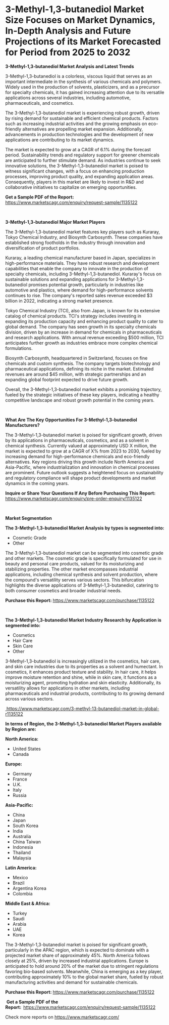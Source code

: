 <p><h1>3-Methyl-1,3-butanediol Market Size Focuses on Market Dynamics, In-Depth Analysis and Future Projections of its Market Forecasted for Period from 2025 to 2032</h1></p><p><strong>3-Methyl-1,3-butanediol Market Analysis and Latest Trends</strong></p>
<p><p>3-Methyl-1,3-butanediol is a colorless, viscous liquid that serves as an important intermediate in the synthesis of various chemicals and polymers. Widely used in the production of solvents, plasticizers, and as a precursor for specialty chemicals, it has gained increasing attention due to its versatile applications across several industries, including automotive, pharmaceuticals, and cosmetics.</p><p>The 3-Methyl-1,3-butanediol market is experiencing robust growth, driven by rising demand for sustainable and efficient chemical products. Factors such as increasing industrial activities and the growing emphasis on eco-friendly alternatives are propelling market expansion. Additionally, advancements in production technologies and the development of new applications are contributing to its market dynamics.</p><p>The market is expected to grow at a CAGR of 6.1% during the forecast period. Sustainability trends and regulatory support for greener chemicals are anticipated to further stimulate demand. As industries continue to seek innovative solutions, the 3-Methyl-1,3-butanediol market is poised to witness significant changes, with a focus on enhancing production processes, improving product quality, and expanding application areas. Consequently, players in this market are likely to invest in R&D and collaborative initiatives to capitalize on emerging opportunities.</p></p>
<p><strong>Get a Sample PDF of the Report:&nbsp;</strong> <a href="https://www.marketscagr.com/enquiry/request-sample/1135122?utm_campaign=2795&utm_medium=2&utm_source=Github&utm_content=ia&utm_term=25032025&utm_id=3-methyl-13-butanediol">https://www.marketscagr.com/enquiry/request-sample/1135122</a></p>
<p>&nbsp;</p>
<p><strong>3-Methyl-1,3-butanediol Major Market Players</strong></p>
<p><p>The 3-Methyl-1,3-butanediol market features key players such as Kuraray, Tokyo Chemical Industry, and Biosynth Carbosynth. These companies have established strong footholds in the industry through innovation and diversification of product portfolios.</p><p>Kuraray, a leading chemical manufacturer based in Japan, specializes in high-performance materials. They have robust research and development capabilities that enable the company to innovate in the production of specialty chemicals, including 3-Methyl-1,3-butanediol. Kuraray's focus on sustainable solutions and expanding applications for 3-Methyl-1,3-butanediol promises potential growth, particularly in industries like automotive and plastics, where demand for high-performance solvents continues to rise. The company's reported sales revenue exceeded $3 billion in 2022, indicating a strong market presence.</p><p>Tokyo Chemical Industry (TCI), also from Japan, is known for its extensive catalog of chemical products. TCI's strategy includes investing in expanding its production capacity and enhancing product quality to cater to global demand. The company has seen growth in its specialty chemicals division, driven by an increase in demand for chemicals in pharmaceuticals and research applications. With annual revenue exceeding $500 million, TCI anticipates further growth as industries embrace more complex chemical formulations.</p><p>Biosynth Carbosynth, headquartered in Switzerland, focuses on fine chemicals and custom synthesis. The company targets biotechnology and pharmaceutical applications, defining its niche in the market. Estimated revenues are around $45 million, with strategic partnerships and an expanding global footprint expected to drive future growth. </p><p>Overall, the 3-Methyl-1,3-butanediol market exhibits a promising trajectory, fueled by the strategic initiatives of these key players, indicating a healthy competitive landscape and robust growth potential in the coming years.</p></p>
<p>&nbsp;</p>
<p><strong>What Are The Key Opportunities For 3-Methyl-1,3-butanediol Manufacturers?</strong></p>
<p><p>The 3-Methyl-1,3-butanediol market is poised for significant growth, driven by its applications in pharmaceuticals, cosmetics, and as a solvent in chemical synthesis. Currently valued at approximately USD X million, the market is expected to grow at a CAGR of X% from 2023 to 2030, fueled by increasing demand for high-performance chemicals and eco-friendly alternatives. Key regions driving this growth include North America and Asia-Pacific, where industrialization and innovation in chemical processes are prominent. Future outlook suggests a heightened focus on sustainability and regulatory compliance will shape product developments and market dynamics in the coming years.</p></p>
<p><strong>Inquire or Share Your Questions If Any Before Purchasing This Report:</strong> <a href="https://www.marketscagr.com/enquiry/pre-order-enquiry/1135122?utm_campaign=2795&utm_medium=2&utm_source=Github&utm_content=ia&utm_term=25032025&utm_id=3-methyl-13-butanediol">https://www.marketscagr.com/enquiry/pre-order-enquiry/1135122</a></p>
<p>&nbsp;</p>
<p><strong>Market Segmentation</strong></p>
<p><strong>The 3-Methyl-1,3-butanediol Market Analysis by types is segmented into:</strong></p>
<p><ul><li>Cosmetic Grade</li><li>Other</li></ul></p>
<p><p>The 3-Methyl-1,3-butanediol market can be segmented into cosmetic grade and other markets. The cosmetic grade is specifically formulated for use in beauty and personal care products, valued for its moisturizing and stabilizing properties. The other market encompasses industrial applications, including chemical synthesis and solvent production, where the compound's versatility serves various sectors. This bifurcation highlights the diverse applications of 3-Methyl-1,3-butanediol, catering to both consumer cosmetics and broader industrial needs.</p></p>
<p><strong>Purchase this Report:&nbsp;</strong><a href="https://www.marketscagr.com/purchase/1135122?utm_campaign=2795&utm_medium=2&utm_source=Github&utm_content=ia&utm_term=25032025&utm_id=3-methyl-13-butanediol">https://www.marketscagr.com/purchase/1135122</a></p>
<p>&nbsp;</p>
<p><strong>The 3-Methyl-1,3-butanediol Market Industry Research by Application is segmented into:</strong></p>
<p><ul><li>Cosmetics</li><li>Hair Care</li><li>Skin Care</li><li>Other</li></ul></p>
<p><p>3-Methyl-1,3-butanediol is increasingly utilized in the cosmetics, hair care, and skin care industries due to its properties as a solvent and humectant. In cosmetics, it enhances product texture and stability. In hair care, it helps improve moisture retention and shine, while in skin care, it functions as a moisturizing agent, promoting hydration and skin elasticity. Additionally, its versatility allows for applications in other markets, including pharmaceuticals and industrial products, contributing to its growing demand across various sectors.</p></p>
<p><a href="https://www.marketscagr.com/3-methyl-13-butanediol-market-in-global-r1135122?utm_campaign=2795&utm_medium=2&utm_source=Github&utm_content=ia&utm_term=25032025&utm_id=3-methyl-13-butanediol">&nbsp;https://www.marketscagr.com/3-methyl-13-butanediol-market-in-global-r1135122</a></p>
<p><strong>In terms of Region, the 3-Methyl-1,3-butanediol Market Players available by Region are:</strong></p>
<p>
    <p> <strong> North America: </strong>
        <ul>
            <li>United States</li>
            <li>Canada</li>
        </ul>
        </p> 
    <p> <strong> Europe: </strong>
        <ul>
            <li>Germany</li>
            <li>France</li>
            <li>U.K.</li>
            <li>Italy</li>
            <li>Russia</li>
        </ul>
        </p> 
    <p> <strong> Asia-Pacific: </strong>
        <ul>
            <li>China</li>
            <li>Japan</li>
            <li>South Korea</li>
            <li>India</li>
            <li>Australia</li>
            <li>China Taiwan</li>
            <li>Indonesia</li>
            <li>Thailand</li>
            <li>Malaysia</li>
        </ul>
        </p> 
    <p> <strong> Latin America: </strong>
        <ul>
            <li>Mexico</li>
            <li>Brazil</li>
            <li>Argentina Korea</li>
            <li>Colombia</li>
        </ul>
        </p> 
    <p> <strong> Middle East & Africa: </strong>
        <ul>
            <li>Turkey</li>
            <li>Saudi</li>
            <li>Arabia</li>
            <li>UAE</li>
            <li>Korea</li>
        </ul>
    </p>
    </p>
<p><p>The 3-Methyl-1,3-butanediol market is poised for significant growth, particularly in the APAC region, which is expected to dominate with a projected market share of approximately 45%. North America follows closely at 25%, driven by increased industrial applications. Europe is anticipated to hold around 20% of the market due to stringent regulations favoring bio-based solvents. Meanwhile, China is emerging as a key player, contributing approximately 10% to the global market share, fueled by robust manufacturing activities and demand for sustainable chemicals.</p></p>
<p><strong>Purchase this Report: </strong><a href="https://www.marketscagr.com/purchase/1135122?utm_campaign=2795&utm_medium=2&utm_source=Github&utm_content=ia&utm_term=25032025&utm_id=3-methyl-13-butanediol">https://www.marketscagr.com/purchase/1135122</a></p>
<p>&nbsp;<strong>Get a Sample PDF of the Report:&nbsp;&nbsp;</strong><a href="https://www.marketscagr.com/enquiry/request-sample/1135122?utm_campaign=2795&utm_medium=2&utm_source=Github&utm_content=ia&utm_term=25032025&utm_id=3-methyl-13-butanediol">https://www.marketscagr.com/enquiry/request-sample/1135122</a></p>
<p><strong></strong></p>
<p>Check more reports on <a href="https://www.marketscagr.com/?utm_campaign=2795&utm_medium=2&utm_source=Github&utm_content=ia&utm_term=25032025&utm_id=3-methyl-13-butanediol">https://www.marketscagr.com/</a></p>